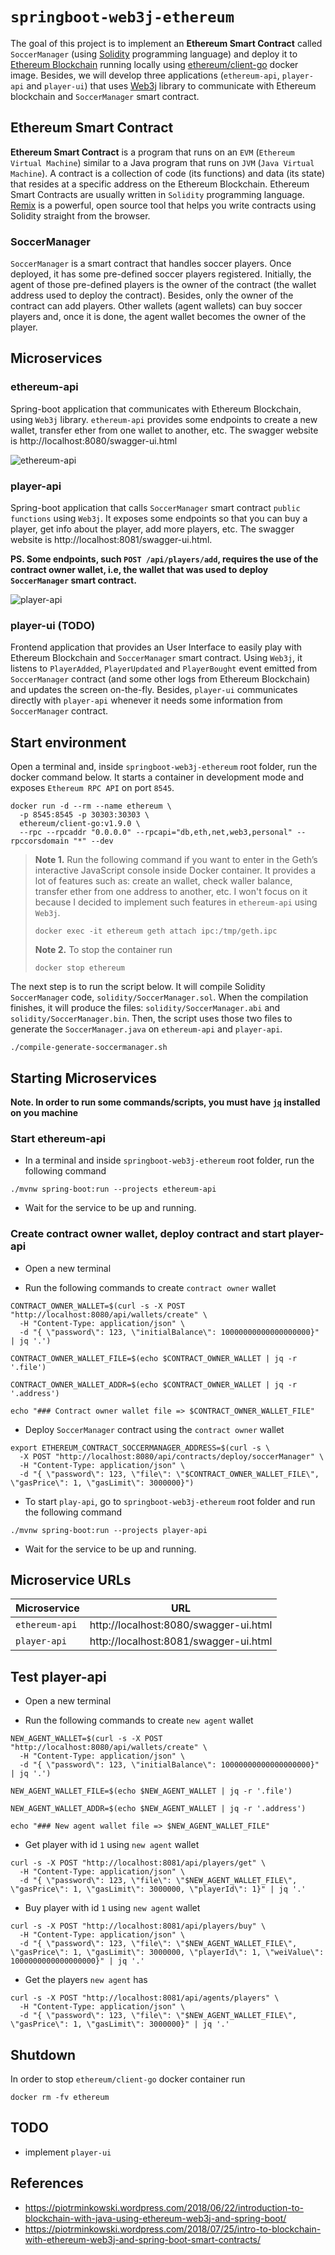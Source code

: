 # `springboot-web3j-ethereum`

The goal of this project is to implement an **Ethereum Smart Contract** called `SoccerManager` (using
[Solidity](https://solidity.readthedocs.io/en/latest) programming language) and deploy it to
[Ethereum Blockchain](https://www.ethereum.org) running locally using
[ethereum/client-go](https://github.com/ethereum/go-ethereum) docker image. Besides, we will develop three applications
(`ethereum-api`, `player-api` and `player-ui`) that uses [Web3j](https://docs.web3j.io/getting_started.html)
library to communicate with Ethereum blockchain and `SoccerManager` smart contract.

## Ethereum Smart Contract

**Ethereum Smart Contract** is a program that runs on an `EVM` (`Ethereum Virtual Machine`) similar to a Java program that
runs on `JVM` (`Java Virtual Machine`). A contract is a collection of code (its functions) and data (its state) that
resides at a specific address on the Ethereum Blockchain. Ethereum Smart Contracts are usually written in `Solidity`
programming language. [Remix](https://remix.ethereum.org) is a powerful, open source tool that helps you write contracts
using Solidity straight from the browser. 

### SoccerManager

`SoccerManager` is a smart contract that handles soccer players. Once deployed, it has some pre-defined
soccer players registered. Initially, the agent of those pre-defined players is the owner of the contract (the wallet
address used to deploy the contract). Besides, only the owner of the contract can add players. Other wallets (agent
wallets) can buy soccer players and, once it is done, the agent wallet becomes the owner of the player.

## Microservices

### ethereum-api

Spring-boot application that communicates with Ethereum Blockchain, using `Web3j` library. `ethereum-api` provides some
endpoints to create a new wallet, transfer ether from one wallet to another, etc. The swagger website is
http://localhost:8080/swagger-ui.html

![ethereum-api](images/ethereum-api.png)

### player-api

Spring-boot application that calls `SoccerManager` smart contract `public functions` using `Web3j`. It exposes some
endpoints so that you can buy a player, get info about the player, add more players, etc. The swagger website is
http://localhost:8081/swagger-ui.html.

**PS. Some endpoints, such `POST /api/players/add`, requires the use of the contract owner wallet, i.e, the wallet that
was used to deploy `SoccerManager` smart contract.**

![player-api](images/player-api.png)

### player-ui (TODO)

Frontend application that provides an User Interface to easily play with Ethereum Blockchain and `SoccerManager`
smart contract. Using `Web3j`, it listens to `PlayerAdded`, `PlayerUpdated` and `PlayerBought` event emitted from
`SoccerManager` contract (and some other logs from Ethereum Blockchain) and updates the screen on-the-fly. Besides,
`player-ui` communicates directly with `player-api` whenever it needs some information from `SoccerManager` contract.

## Start environment

Open a terminal and, inside `springboot-web3j-ethereum` root folder, run the docker command below. It starts a container
in development mode and exposes `Ethereum RPC API` on port `8545`.
```
docker run -d --rm --name ethereum \
  -p 8545:8545 -p 30303:30303 \
  ethereum/client-go:v1.9.0 \
  --rpc --rpcaddr "0.0.0.0" --rpcapi="db,eth,net,web3,personal" --rpccorsdomain "*" --dev
```

> **Note 1.** Run the following command if you want to enter in the Geth’s interactive JavaScript console inside Docker
container. It provides a lot of features such as: create an wallet, check waller balance, transfer ether from one
address to another, etc. I won't focus on it because I decided to implement such features in `ethereum-api` using
`Web3j`.
> ```
> docker exec -it ethereum geth attach ipc:/tmp/geth.ipc
> ```
> **Note 2.** To stop the container run
> ```
> docker stop ethereum
> ```

The next step is to run the script below. It will compile Solidity `SoccerManager` code, `solidity/SoccerManager.sol`.
When the compilation finishes, it will produce the files: `solidity/SoccerManager.abi` and `solidity/SoccerManager.bin`.
Then, the script uses those two files to generate the `SoccerManager.java` on `ethereum-api` and `player-api`. 
```
./compile-generate-soccermanager.sh
```

## Starting Microservices

**Note. In order to run some commands/scripts, you must have [`jq`](https://stedolan.github.io/jq) installed on you machine**

### Start ethereum-api

- In a terminal and inside `springboot-web3j-ethereum` root folder, run the following command 
```
./mvnw spring-boot:run --projects ethereum-api
```

- Wait for the service to be up and running.

### Create contract owner wallet, deploy contract and start player-api

- Open a new terminal

- Run the following commands to create `contract owner` wallet
```
CONTRACT_OWNER_WALLET=$(curl -s -X POST "http://localhost:8080/api/wallets/create" \
  -H "Content-Type: application/json" \
  -d "{ \"password\": 123, \"initialBalance\": 10000000000000000000}" | jq '.')

CONTRACT_OWNER_WALLET_FILE=$(echo $CONTRACT_OWNER_WALLET | jq -r '.file')

CONTRACT_OWNER_WALLET_ADDR=$(echo $CONTRACT_OWNER_WALLET | jq -r '.address')

echo "### Contract owner wallet file => $CONTRACT_OWNER_WALLET_FILE"
```

- Deploy `SoccerManager` contract using the `contract owner` wallet
```
export ETHEREUM_CONTRACT_SOCCERMANAGER_ADDRESS=$(curl -s \
  -X POST "http://localhost:8080/api/contracts/deploy/soccerManager" \
  -H "Content-Type: application/json" \
  -d "{ \"password\": 123, \"file\": \"$CONTRACT_OWNER_WALLET_FILE\", \"gasPrice\": 1, \"gasLimit\": 3000000}")
```

- To start `play-api`, go to `springboot-web3j-ethereum` root folder and run the following command 
```
./mvnw spring-boot:run --projects player-api
```

- Wait for the service to be up and running.

## Microservice URLs

| Microservice   | URL                                   |
| -------------- | ------------------------------------- |
| `ethereum-api` | http://localhost:8080/swagger-ui.html |
| `player-api`   | http://localhost:8081/swagger-ui.html |

## Test player-api

- Open a new terminal

- Run the following commands to create `new agent` wallet
```
NEW_AGENT_WALLET=$(curl -s -X POST "http://localhost:8080/api/wallets/create" \
  -H "Content-Type: application/json" \
  -d "{ \"password\": 123, \"initialBalance\": 10000000000000000000}" | jq '.')

NEW_AGENT_WALLET_FILE=$(echo $NEW_AGENT_WALLET | jq -r '.file')

NEW_AGENT_WALLET_ADDR=$(echo $NEW_AGENT_WALLET | jq -r '.address')

echo "### New agent wallet file => $NEW_AGENT_WALLET_FILE"
```

- Get player with id `1` using `new agent` wallet
```
curl -s -X POST "http://localhost:8081/api/players/get" \
  -H "Content-Type: application/json" \
  -d "{ \"password\": 123, \"file\": \"$NEW_AGENT_WALLET_FILE\", \"gasPrice\": 1, \"gasLimit\": 3000000, \"playerId\": 1}" | jq '.'
```

- Buy player with id `1` using `new agent` wallet
```
curl -s -X POST "http://localhost:8081/api/players/buy" \
  -H "Content-Type: application/json" \
  -d "{ \"password\": 123, \"file\": \"$NEW_AGENT_WALLET_FILE\", \"gasPrice\": 1, \"gasLimit\": 3000000, \"playerId\": 1, \"weiValue\": 1000000000000000000}" | jq '.'
```

- Get the players `new agent` has
```
curl -s -X POST "http://localhost:8081/api/agents/players" \
  -H "Content-Type: application/json" \
  -d "{ \"password\": 123, \"file\": \"$NEW_AGENT_WALLET_FILE\", \"gasPrice\": 1, \"gasLimit\": 3000000}" | jq '.'
```

## Shutdown

In order to stop `ethereum/client-go` docker container run
```
docker rm -fv ethereum
```

## TODO

- implement `player-ui`

## References

- https://piotrminkowski.wordpress.com/2018/06/22/introduction-to-blockchain-with-java-using-ethereum-web3j-and-spring-boot/
- https://piotrminkowski.wordpress.com/2018/07/25/intro-to-blockchain-with-ethereum-web3j-and-spring-boot-smart-contracts/
